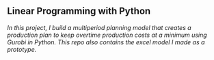 ## Linear Programming with Python

<i> In this project, I build a multiperiod planning model that creates a production plan to keep overtime production costs at a minimum using Gurobi in Python. This repo also contains the excel model I made as a prototype.</i>
